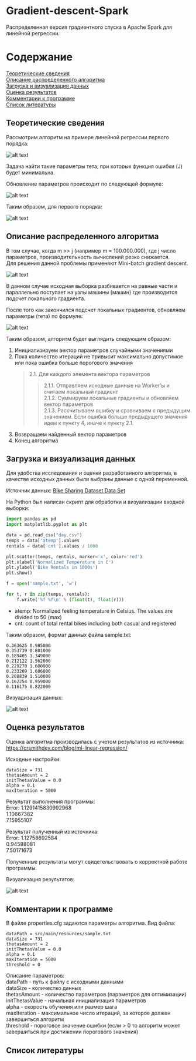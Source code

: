 # Gradient-descent-Spark

Распределенная версия градиентного спуска в Apache Spark для линейной регрессии.

# Содержание  
[Теоретические сведения](#info)  
[Описание распределенного алгоритма](#algorithms)  
[Загрузка и визуализация данных](#data)  
[Оценка результатов](#results)  
[Комментарии к программе](#comments)  
[Список литературы](#links)  
  

<a name="info"><h2>Теоретические сведения</h2></a>

Рассмотрим алгоритм на примере линейной регрессии первого порядка:

![alt text](/images/formula_1.png)

Задача найти такие параметры тета, при которых функция ошибки (J) будет минимальна.

Обновление параметров происходит по следующей формуле:

![alt text](/images/formula_2.png)

Таким образом, для первого порядка:

![alt text](/images/formula_3.png)

<a name="#algorithms"><h2>Описание распределенного алгоритма</h2></a>

В том случае, когда m >> j (например m = 100.000.000), где j число параметров, производительность вычислений резко снижается.  
Для решения данной проблемы применяют Mini-batch gradient descent.

![alt text](./images/formula_5.png)

В данном случае исходная выборка разбивается на равные части и параллельно поступает на узлы машины (машин) где производится подсчет локального градиента. 

После того как закончился подсчет локальных градиентов, обновляем параметры (тета) по формуле:

![alt text](/images/formula_6.png)

Таким образом, алгоритм будет выглядить следующим образом:  
1. Инициализируем вектор параметров случайными значениями  
2. Пока количество итераций не привысит максимально допустимое или пока ошибка больше порогового значения  
    > 2.1. Для каждого элемента вектора параметров  
    > >  2.1.1. Отправляем исходные данные на Worker'ы и считаем локальный градиент  
    > >  2.1.2. Суммируем локальные градиенты и обновляем вектор параметров  
    > >  2.1.3. Рассчитываем ошибку и сравниваем с предыдущим значением. Если ошибка больше предыдущего значения идем к пункту 4, 
    > иначе к пункту 2.1.  
3. Возвращаем найденный вектор параметров  
4. Конец алгоритма  

<a name="data"><h2>Загрузка и визуализация данных</h2></a>

Для удобства исследования и оценки разработанного алгоритма, в качестве исходных данных были выбраны данные с одной переменной.

Источник данных: [Bike Sharing Dataset Data Set](https://archive.ics.uci.edu/ml/datasets/Bike+Sharing+Dataset)

На Python был написан скрипт для обработки и визуализации входной выборки:


```python
import pandas as pd
import matplotlib.pyplot as plt

data = pd.read_csv("day.csv")
temps = data['atemp'].values
rentals = data['cnt'].values / 1000

plt.scatter(temps, rentals, marker='x', color='red')
plt.xlabel('Normalized Temperature in C')
plt.ylabel('Bike Rentals in 1000s')
plt.show()

f = open('sample.txt', 'w')

for t, r in zip(temps, rentals):
    f.write('%f %f\n' % (float(t), float(r)))
```

- atemp: Normalized feeling temperature in Celsius. The values are divided to 50 (max)
- cnt: count of total rental bikes including both casual and registered

Таким образом, формат данных файла sample.txt:
```       
0.363625 0.985000
0.353739 0.801000
0.189405 1.349000
0.212122 1.562000
0.229270 1.600000
0.233209 1.606000
0.208839 1.510000
0.162254 0.959000
0.116175 0.822000
```
Визуадизация данных:

![alt text](/images/data.jpg)

<a name="results"><h2>Оценка результатов</h2></a>

Оценка алгоритма производилась с учетом результатов из источника: https://crsmithdev.com/blog/ml-linear-regression/ 

Исходные настройки:
``` 
dataSize = 731
thetasAmount = 2
initThetasValue = 0.0
alpha = 0.1
maxIteration = 5000
``` 

Результат выполнения программы:  
Error: 1.1291415830992968  
1.10667382  
7.15955107  

Результат полученный из источника:  
Error: 1.12758692584  
0.94588081  
7.50171673  

Полученные результаты могут свидетельствовать о корректной работе программы.

Визуализация результатов: 

![alt text](/images/result.jpg)

<a name="comments"><h2>Комментарии к программе</h2></a>

В файле properties.cfg задаются параметры алгоритма. Вид файла:
``` 
dataPath = src/main/resources/sample.txt
dataSize = 731
thetasAmount = 2
initThetasValue = 0.0
alpha = 0.1
maxIteration = 5000
threshold = 0
``` 

Описание параметров:  
dataPath - путь к файлу с исходными данными  
dataSize - количество данных  
thetasAmount - количество параметров (параметров для оптимизации)  
initThetasValue - начальная инициализация параметров  
alpha - скорость обучения или размер шага  
maxIteration - максимальное число итераций, за которое должен завершиться алгоритм  
threshold - пороговое значение ошибки (если > 0 то алгоритм может завершиться при достижении порогового значения)  

<a name="links"><h2>Список литературы</h2></a>






